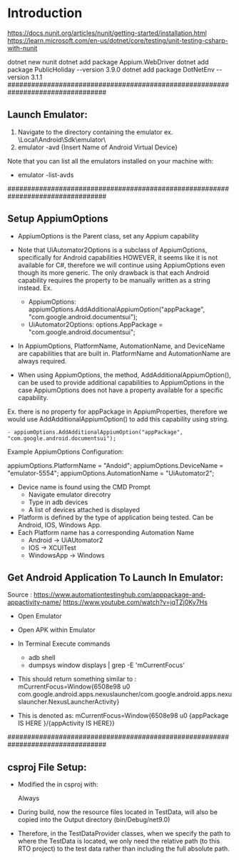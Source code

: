 # Introduction

https://docs.nunit.org/articles/nunit/getting-started/installation.html
https://learn.microsoft.com/en-us/dotnet/core/testing/unit-testing-csharp-with-nunit

dotnet new nunit
dotnet add package Appium.WebDriver
dotnet add package PublicHoliday --version 3.9.0
dotnet add package DotNetEnv --version 3.1.1
#################################################################################

## Launch Emulator:

1. Navigate to the directory containing the emulator
   ex. \Local\Android\Sdk\emulator\
2. emulator -avd {Insert Name of Android Virtual Device}

Note that you can list all the emulators installed on your machine with:

- emulator -list-avds

#################################################################################

## Setup AppiumOptions

- AppiumOptions is the Parent class, set any Appium capability
- Note that UiAutomator2Options is a subclass of AppiumOptions, specifically for Android capabilities
  HOWEVER, it seems like it is not available for C#, therefore we will continue using AppiumOptions even though its more generic.
  The only drawback is that each Android capability requires the property to be manually written as a string instead.
  Ex.

  - AppiumOptions: appiumOptions.AddAdditionalAppiumOption("appPackage", "com.google.android.documentsui");
  - UiAutomator2Options: options.AppPackage = "com.google.android.documentsui";

- In AppiumOptions, PlatformName, AutomationName, and DeviceName are capabilities that are built in.
  PlatformName and AutomationName are always required.

- When using AppiumOptions, the method, AddAdditionalAppiumOption(), can be used to provide additional
  capabilities to AppiumOptions in the case AppiumOptions does not have a property available for a specific capability.

Ex. there is no property for appPackage in AppiumProperties, therefore we would use AddAdditionalAppiumOption()
to add this capability using string.

    - appiumOptions.AddAdditionalAppiumOption("appPackage", "com.google.android.documentsui");

Example AppiumOptions Configuration:

appiumOptions.PlatformName = "Andoid";
appiumOptions.DeviceName = "emulator-5554";
appiumOptions.AutomationName = "UiAutomator2";

- Device name is found using the CMD Prompt
  - Navigate emulator direcotry
  - Type in adb devices
  - A list of devices attached is displayed
- Platform is defined by the type of application being tested. Can be Android, IOS, Windows App.
- Each Platform name has a corresponding Automation Name
  - Android -> UiAUtomator2
  - IOS -> XCUITest
  - WindowsApp -> Windows

## Get Android Application To Launch In Emulator:

Source : https://www.automationtestinghub.com/apppackage-and-appactivity-name/
https://www.youtube.com/watch?v=jqTZj0Ky7Hs

- Open Emulator
- Open APK within Emulator
- In Terminal Execute commands
  - adb shell
  - dumpsys window displays | grep -E 'mCurrentFocus'
- This should return something similar to :
  mCurrentFocus=Window{6508e98 u0 com.google.android.apps.nexuslauncher/com.google.android.apps.nexuslauncher.NexusLauncherActivity}

- This is denoted as:
  mCurrentFocus=Window{6508e98 u0 {appPackage IS HERE }/{appActivity IS HERE}}

#################################################################################

## csproj File Setup:

- Modified the <ItemGroup> in csproj with:
  
  <None Update="TestData\**\*.json">
    <CopyToOutputDirectory>Always</CopyToOutputDirectory>
  </None>
- During build, now the resource files located in TestData, will also be copied into the Output directory (bin/Debug/net9.0)
- Therefore, in the TestDataProvider classes, when we specify the path to where the TestData is located, we only need
  the relative path (to this RTO project) to the test data rather than including the full absolute path.
